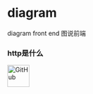 # diagram
diagram front end 图说前端

### http是什么
<a href="https://github.com/ihtml5/diagram/blob/master/http%20what.png"><img src="https://github.com/ihtml5/diagram/blob/master/http%20what.png" alt="GitHub" title="http what" width="50" height="50" /></a>
